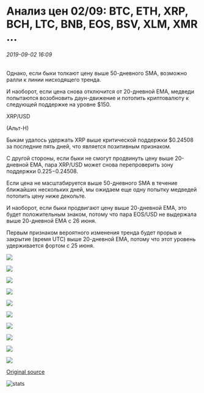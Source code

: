 # Анализ цен 02/09: BTC, ETH, XRP, BCH, LTC, BNB, EOS, BSV, XLM, XMR ...

###### 2019-09-02 16:09

Однако, если быки толкают цену выше 50-дневного SMA, возможно ралли к линии нисходящего тренда.

И наоборот, если цена снова отключится от 20-дневной EMA, медведи попытаются возобновить даун-движение и потопить криптовалюту к следующей поддержке на уровне $150.

XRP/USD

(Альт-Н)

Быкам удалось удержать XRP выше критической поддержки $0.24508 за последние пять дней, что является позитивным признаком.

С другой стороны, если быки не смогут продвинуть цену выше 20-дневной EMA, пара XRP/USD может снова перепроверить зону поддержки $0.225-$0.24508.

Если цена не масштабируется выше 50-дневного SMA в течение ближайших нескольких дней, мы ожидаем еще одну попытку медведей потопить цену ниже декольте.

И наоборот, если быки продвигают цену выше 20-дневной EMA, это будет положительным знаком, потому что пара EOS/USD не выдержала выше 20-дневной EMA с 26 июня.

Первым признаком вероятного изменения тренда будет прорыв и закрытие (время UTC) выше 20-дневной EMA, потому что этот уровень удерживается фортом с 25 июня.

![](https://s3.cointelegraph.com/storage/uploads/view/b88822a7aa6bd66ad66288f3b7b238a0.png)

![](https://s3.cointelegraph.com/storage/uploads/view/57181e58c9413750df5dc94b50903cce.png)

![](https://s3.cointelegraph.com/storage/uploads/view/d2414e8f9017ade5b10b35744522fd16.png)

![](https://s3.cointelegraph.com/storage/uploads/view/350592349d6e236694aba258493da7be.png)

![](https://s3.cointelegraph.com/storage/uploads/view/629d820c9ebead286519cebf0c8f908b.png)

![](https://s3.cointelegraph.com/storage/uploads/view/6955b55e9c85db10005d4c354f62d711.png)

![](https://s3.cointelegraph.com/storage/uploads/view/90522ce7853ab4f815de11b8e13560d9.png)

![](https://s3.cointelegraph.com/storage/uploads/view/f62cb54a41194119f22e41d864c6222c.png)

![](https://s3.cointelegraph.com/storage/uploads/view/603bc6665b89d8cc19030a30fdfdb442.png)

![](https://s3.cointelegraph.com/storage/uploads/view/93231bd46b860d5215537771840fda53.png)

[Original source](https://cointelegraph.com/news/price-analysis-02-09-btc-eth-xrp-bch-ltc-bnb-eos-bsv-xlm-xmr)

![stats](https://c.statcounter.com/11760860/0/a89fa40b/1/ "stats")